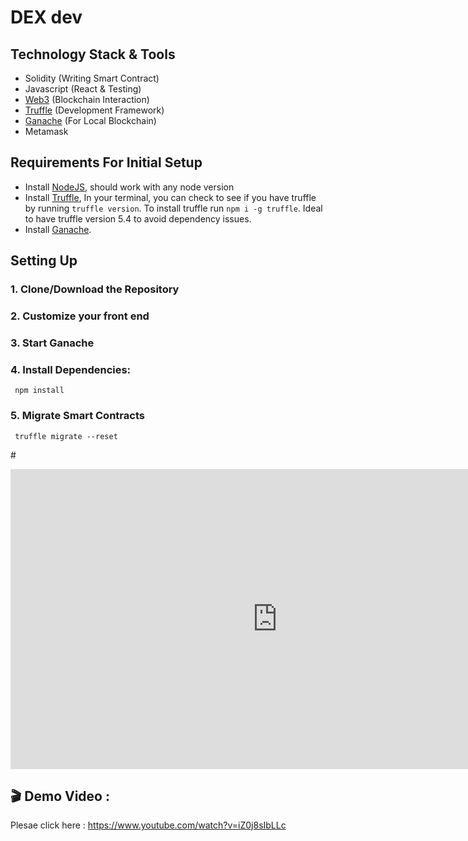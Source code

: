 
# DEX dev<br>

## Technology Stack & Tools<br>

- Solidity (Writing Smart Contract)<br>
- Javascript (React & Testing)<br>
- [Web3](https://web3js.readthedocs.io/en/v1.5.2/) (Blockchain Interaction)<br>
- [Truffle](https://www.trufflesuite.com/docs/truffle/overview) (Development Framework)<br>
- [Ganache](https://www.trufflesuite.com/ganache) (For Local Blockchain)<br>
- Metamask<br>

## Requirements For Initial Setup<br>
- Install [NodeJS](https://nodejs.org/en/), should work with any node version <br>
- Install [Truffle](https://www.trufflesuite.com/docs/truffle/overview), In your terminal, you can check to see if you have truffle by running `truffle version`. To install truffle run `npm i -g truffle`. Ideal to have truffle version 5.4 to avoid dependency issues.<br>
- Install [Ganache](https://www.trufflesuite.com/ganache).<br>

## Setting Up<br>
### 1. Clone/Download the Repository<br>

### 2. Customize your front end <br>

### 3. Start Ganache<br>

### 4. Install Dependencies:<br>
` npm install`

### 5. Migrate Smart Contracts<br>
` truffle migrate --reset`


# 
<iframe width="853" height="480" src="https://www.youtube.com/embed/iZ0j8sIbLLc" title="Web∞ | SDBhosale&#39;s DEX for WFO Token On Local Machine | 🚀 | 😊 | 🤖" frameborder="0" allow="accelerometer; autoplay; clipboard-write; encrypted-media; gyroscope; picture-in-picture; web-share" referrerpolicy="strict-origin-when-cross-origin" allowfullscreen></iframe> <br>

## 🎬 Demo Video : <br>
Plesae click here : https://www.youtube.com/watch?v=iZ0j8sIbLLc

